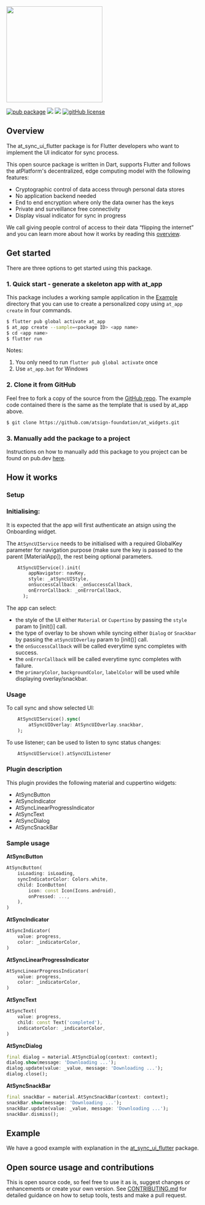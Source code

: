 <img width=250px src="https://atsign.dev/assets/img/atPlatform_logo_gray.svg?sanitize=true">

[![pub package](https://img.shields.io/pub/v/at_sync_ui_flutter)](https://pub.dev/packages/at_sync_ui_flutter) [![](https://img.shields.io/static/v1?label=Backend&message=atPlatform&color=<COLOR>)](https://atsign.dev) [![](https://img.shields.io/static/v1?label=Publisher&message=Atsign&color=F05E3E)](https://atsign.com) [![gitHub license](https://img.shields.io/badge/license-BSD3-blue.svg)](./LICENSE)

## Overview
The at_sync_ui_flutter package is for Flutter developers who want to implement the UI indicator for sync process.

This open source package is written in Dart, supports Flutter and follows the
atPlatform's decentralized, edge computing model with the following features: 
- Cryptographic control of data access through personal data stores
- No application backend needed
- End to end encryption where only the data owner has the keys
- Private and surveillance free connectivity
- Display visual indicator for sync in progress

We call giving people control of access to their data “flipping the internet”
and you can learn more about how it works by reading this [overview](https://atsign.dev/docs/overview/).

## Get started
There are three options to get started using this package.

### 1. Quick start - generate a skeleton app with at_app
This package includes a working sample application in the
[Example](https://github.com/atsign-foundation/at_widgets/tree/trunk/at_sync_ui_flutter/example) directory that you can use to create a personalized
copy using ```at_app create``` in four commands.

```sh
$ flutter pub global activate at_app 
$ at_app create --sample=<package ID> <app name> 
$ cd <app name>
$ flutter run
```
Notes: 
1. You only need to run ```flutter pub global activate``` once
2. Use ```at_app.bat``` for Windows

### 2. Clone it from GitHub

Feel free to fork a copy of the source from the [GitHub repo](https://github.com/atsign-foundation/at_widgets). The example code contained there is the same as the template that is used by at_app above.

```sh
$ git clone https://github.com/atsign-foundation/at_widgets.git
```

### 3. Manually add the package to a project

Instructions on how to manually add this package to you project can be found on pub.dev [here](https://pub.dev/packages/at_sync_ui_flutter/install).

## How it works

### Setup
### Initialising:
It is expected that the app will first authenticate an atsign using the Onboarding widget.

The `AtSyncUIService` needs to be initialised with a required GlobalKey<NavigatorState> parameter for navigation purpose (make sure the key is passed to the parent [MaterialApp]), the rest being optional parameters.

```dart
    AtSyncUIService().init(
        appNavigator: navKey,
        style: _atSyncUIStyle,
        onSuccessCallback: _onSuccessCallback,
        onErrorCallback: _onErrorCallback,
      );
```

The app can select:

- the style of the UI either `Material` or `Cupertino` by passing the `style` param to [init()] call.
- the type of overlay to be shown while syncing either `Dialog` or `Snackbar` by passing the `atSyncUIOverlay` param to [init()] call.
- the `onSuccessCallback` will be called everytime sync completes with success.
- the `onErrorCallback` will be called everytime sync completes with failure.
- the `primaryColor`, `backgroundColor`, `labelColor` will be used while displaying overlay/snackbar.

### Usage

To call sync and show selected UI:

```dart
    AtSyncUIService().sync(
        atSyncUIOverlay: AtSyncUIOverlay.snackbar,
    );
```

To use listener; can be used to listen to sync status changes:

```dart
    AtSyncUIService().atSyncUIListener
```

### Plugin description
This plugin provides the following material and cuppertino widgets:
- AtSyncButton
- AtSyncIndicator
- AtSyncLinearProgressIndicator
- AtSyncText
- AtSyncDialog
- AtSyncSnackBar

### Sample usage

**AtSyncButton**
```dart
AtSyncButton(
    isLoading: isLoading,
    syncIndicatorColor: Colors.white,
    child: IconButton(
        icon: const Icon(Icons.android),
        onPressed: ...,
    ),
)
```

**AtSyncIndicator**
```dart
AtSyncIndicator(
    value: progress,
    color: _indicatorColor,
)
```

**AtSyncLinearProgressIndicator**
```dart
AtSyncLinearProgressIndicator(
    value: progress,
    color: _indicatorColor,
)
```

**AtSyncText**
```dart
AtSyncText(
    value: progress,
    child: const Text('completed'),
    indicatorColor: _indicatorColor,
)
```

**AtSyncDialog**
```dart
final dialog = material.AtSyncDialog(context: context);
dialog.show(message: 'Downloading ...');
dialog.update(value: _value, message: 'Downloading ...');
dialog.close();
```

**AtSyncSnackBar**
```dart
final snackBar = material.AtSyncSnackBar(context: context);
snackBar.show(message: 'Downloading ...');
snackBar.update(value: _value, message: 'Downloading ...');
snackBar.dismiss();
```

## Example

We have a good example with explanation in the [at_sync_ui_flutter](https://pub.dev/packages/at_sync_ui_flutter/example) package.

## Open source usage and contributions

This is  open source code, so feel free to use it as is, suggest changes or 
enhancements or create your own version. See [CONTRIBUTING.md](https://github.com/atsign-foundation/at_widgets/blob/trunk/CONTRIBUTING.md) for detailed guidance on how to setup tools, tests and make a pull request.
